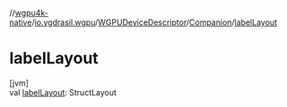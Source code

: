 //[wgpu4k-native](../../../../index.md)/[io.ygdrasil.wgpu](../../index.md)/[WGPUDeviceDescriptor](../index.md)/[Companion](index.md)/[labelLayout](label-layout.md)

# labelLayout

[jvm]\
val [labelLayout](label-layout.md): StructLayout
